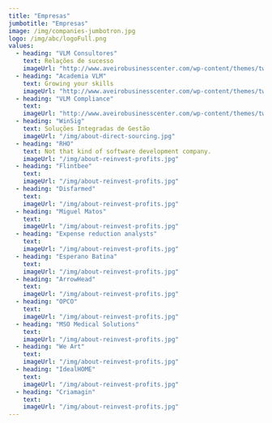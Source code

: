 ```yaml
---
title: "Empresas"
jumbotitle: "Empresas"
image: /img/companies-jumbotron.jpg
logo: /img/abc/logoFull.png
values:
  - heading: "VLM Consultores"
    text: Relações de sucesso
    imageUrl: "http://www.aveirobusinesscenter.com/wp-content/themes/twentyeleven-child/images/im_emp_1.png"
  - heading: "Academia VLM"
    text: Growing your skills
    imageUrl: "http://www.aveirobusinesscenter.com/wp-content/themes/twentyeleven-child/images/im_emp_4.png"
  - heading: "VLM Compliance"
    text: 
    imageUrl: "http://www.aveirobusinesscenter.com/wp-content/themes/twentyeleven-child/images/im_emp_16.png"
  - heading: "WinSig"
    text: Soluções Integradas de Gestão
    imageUrl: "/img/about-direct-sourcing.jpg"
  - heading: "RHO"
    text: Not that kind of software development company.
    imageUrl: "/img/about-reinvest-profits.jpg"
  - heading: "Flintbee"
    text: 
    imageUrl: "/img/about-reinvest-profits.jpg"
  - heading: "Disfarmed"
    text: 
    imageUrl: "/img/about-reinvest-profits.jpg"
  - heading: "Miguel Matos"
    text: 
    imageUrl: "/img/about-reinvest-profits.jpg"
  - heading: "Expense reduction analysts"
    text: 
    imageUrl: "/img/about-reinvest-profits.jpg"
  - heading: "Esperano Batina"
    text: 
    imageUrl: "/img/about-reinvest-profits.jpg"
  - heading: "ArrowHead"
    text: 
    imageUrl: "/img/about-reinvest-profits.jpg"
  - heading: "OPCO"
    text: 
    imageUrl: "/img/about-reinvest-profits.jpg"
  - heading: "MSO Medical Solutions"
    text: 
    imageUrl: "/img/about-reinvest-profits.jpg"
  - heading: "We Art"
    text: 
    imageUrl: "/img/about-reinvest-profits.jpg"
  - heading: "IdealHOME"
    text: 
    imageUrl: "/img/about-reinvest-profits.jpg"
  - heading: "Criamagin"
    text: 
    imageUrl: "/img/about-reinvest-profits.jpg"
---
```

